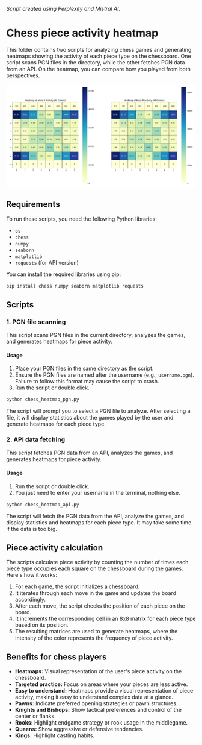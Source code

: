 *Script created using Perplexity and Mistral AI.*

# Chess piece activity heatmap
This folder contains two scripts for analyzing chess games and generating heatmaps showing the activity of each piece type on the chessboard. One script scans PGN files in the directory, while the other fetches PGN data from an API. On the heatmap, you can compare how you played from both perspectives.

![alt text](image.png)

## Requirements
To run these scripts, you need the following Python libraries:
- `os`
- `chess`
- `numpy`
- `seaborn`
- `matplotlib`
- `requests` (for API version)

You can install the required libraries using pip:

```bash
pip install chess numpy seaborn matplotlib requests
```

## Scripts
### 1. PGN file scanning
This script scans PGN files in the current directory, analyzes the games, and generates heatmaps for piece activity.
#### Usage
1. Place your PGN files in the same directory as the script.
2. Ensure the PGN files are named after the username (e.g., `username.pgn`). Failure to follow this format may cause the script to crash.
3. Run the script or double click.

```bash
python chess_heatmap_pgn.py
```
The script will prompt you to select a PGN file to analyze. After selecting a file, it will display statistics about the games played by the user and generate heatmaps for each piece type.

### 2. API data fetching
This script fetches PGN data from an API, analyzes the games, and generates heatmaps for piece activity.
#### Usage
1. Run the script or double click.
2. You just need to enter your username in the terminal, nothing else.

```bash
python chess_heatmap_api.py
```
The script will fetch the PGN data from the API, analyze the games, and display statistics and heatmaps for each piece type. It may take some time if the data is too big.

## Piece activity calculation
The scripts calculate piece activity by counting the number of times each piece type occupies each square on the chessboard during the games. Here's how it works:

1. For each game, the script initializes a chessboard.
2. It iterates through each move in the game and updates the board accordingly.
3. After each move, the script checks the position of each piece on the board.
4. It increments the corresponding cell in an 8x8 matrix for each piece type based on its position.
5. The resulting matrices are used to generate heatmaps, where the intensity of the color represents the frequency of piece activity.

## Benefits for chess players

- **Heatmaps:** Visual representation of the user's piece activity on the chessboard.
- **Targeted practice:** Focus on areas where your pieces are less active.
- **Easy to understand:** Heatmaps provide a visual representation of piece activity, making it easy to understand complex data at a glance.
- **Pawns:** Indicate preferred opening strategies or pawn structures.
- **Knights and Bishops:** Show tactical preferences and control of the center or flanks.
- **Rooks:** Highlight endgame strategy or rook usage in the middlegame.
- **Queens:** Show aggressive or defensive tendencies.
- **Kings:** Highlight castling habits.